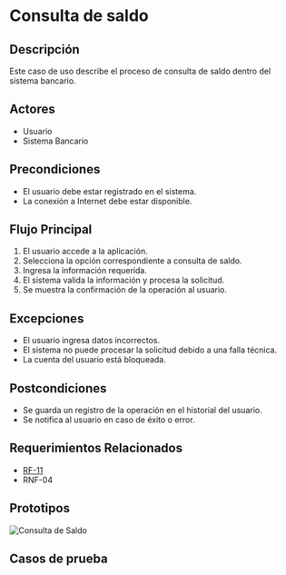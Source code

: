 # Consulta de saldo

## Descripción

Este caso de uso describe el proceso de consulta de saldo dentro del sistema bancario.

## Actores

- Usuario
- Sistema Bancario

## Precondiciones

- El usuario debe estar registrado en el sistema.
- La conexión a Internet debe estar disponible.

## Flujo Principal

1. El usuario accede a la aplicación.
2. Selecciona la opción correspondiente a consulta de saldo.
3. Ingresa la información requerida.
4. El sistema valida la información y procesa la solicitud.
5. Se muestra la confirmación de la operación al usuario.

## Excepciones

- El usuario ingresa datos incorrectos.
- El sistema no puede procesar la solicitud debido a una falla técnica.
- La cuenta del usuario está bloqueada.

## Postcondiciones

- Se guarda un registro de la operación en el historial del usuario.
- Se notifica al usuario en caso de éxito o error.

## Requerimientos Relacionados

- [RF-11](../../../01-requerimientos/Requerimientos_Funcionales.md#2-operaciones-bancarias)
- RNF-04

## Prototipos

![Consulta de Saldo](/img/pantallas/consulta-saldo/consulta-saldo.png)

## Casos de prueba
